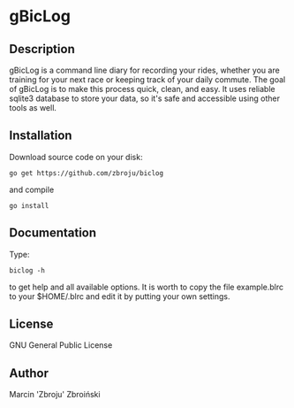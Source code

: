 # gBicLog
## Description
gBicLog is a command line diary for recording your rides, whether you are training for your next race or keeping track of your daily commute. The goal of gBicLog is to make this process quick, clean, and easy. 
It uses reliable sqlite3 database to store your data, so it's safe and accessible using other tools as well.
## Installation
Download source code on your disk:
```
go get https://github.com/zbroju/biclog
```
and compile
```
go install
```

## Documentation
Type:
```
biclog -h
```
to get help and all available options.
It is worth to copy the file example.blrc to your $HOME/.blrc and edit it by putting your own settings.
## License
GNU General Public License

## Author
Marcin 'Zbroju' Zbroiński
